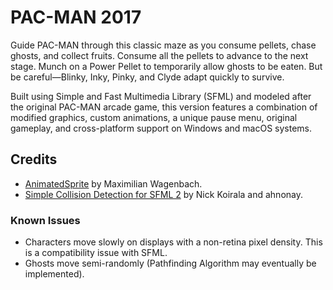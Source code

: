 # PAC-MAN 2017

Guide PAC-MAN through this classic maze as you consume pellets, chase ghosts, and collect fruits. Consume all the pellets to advance to the next stage. Munch on a Power Pellet to temporarily allow ghosts to be eaten. But be careful—Blinky, Inky, Pinky, and Clyde adapt quickly to survive.

Built using Simple and Fast Multimedia Library (SFML) and modeled after the original PAC-MAN arcade game, this version features a combination of modified graphics, custom animations, a unique pause menu, original gameplay, and cross-platform support on Windows and macOS systems.

## Credits
- [AnimatedSprite](https://github.com/SFML/SFML/wiki/Source:-AnimatedSprite) by Maximilian Wagenbach.
- [Simple Collision Detection for SFML 2](https://github.com/SFML/SFML/wiki/Source:-Simple-Collision-Detection-for-SFML-2) by Nick Koirala and ahnonay.

### Known Issues
- Characters move slowly on displays with a non-retina pixel density. This is a compatibility issue with SFML.
- Ghosts move semi-randomly (Pathfinding Algorithm may eventually be implemented).
